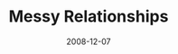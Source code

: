---
layout: message
category: message
series: "We Wish You A Messy Christmas"
title: "Messy Relationships"
date: 2008-12-07
audio-description: "Brian Tome discusses how Jesus' arrival causes a beautiful  mess in our lives."
audio: "http://s3.amazonaws.com/crossroadsaudiomessages/messyxmas2.mp3"
audio-title: "Messy Choices"
audio-duration: "29&#58;29"
notes-description: " "
notes: "http://www.crossroads.net/players/media/hq/SN_12_06-07_08.pdf "
notes-title: "Messy Relationships (Study Notes)"
program-description: ""
program: "http://www.crossroads.net/players/media/hq/1206_07Program.pdf"
program-title: "Messy Relationships (Program)"
video-description: "Brian Tome discusses how Jesus' arrival creates a beautiful mess in our lives."
video-title: "Messy Relationships"
video: "https://s3.amazonaws.com/crossroadsvideomessages/MessyXmas2.mp4"
audio-description: "Brian Tome discusses how Jesus' arrival creates a beautiful mess in our lives."
audio: "http://s3.amazonaws.com/crossroadsaudiomessages/messyxmas2.mp3"
audio-title: "Messy Relationships"
audio-duration: "29&#58;29"
---